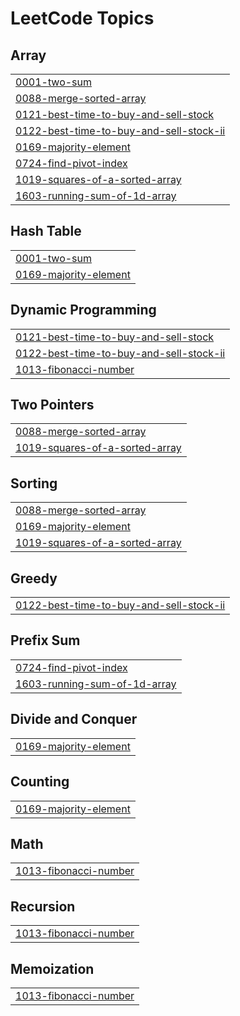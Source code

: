 

<!---LeetCode Topics Start-->
# LeetCode Topics
## Array
|  |
| ------- |
| [0001-two-sum](https://github.com/KhafiaAyyub/Practice-Problem/tree/master/0001-two-sum) |
| [0088-merge-sorted-array](https://github.com/KhafiaAyyub/Practice-Problem/tree/master/0088-merge-sorted-array) |
| [0121-best-time-to-buy-and-sell-stock](https://github.com/KhafiaAyyub/Practice-Problem/tree/master/0121-best-time-to-buy-and-sell-stock) |
| [0122-best-time-to-buy-and-sell-stock-ii](https://github.com/KhafiaAyyub/Practice-Problem/tree/master/0122-best-time-to-buy-and-sell-stock-ii) |
| [0169-majority-element](https://github.com/KhafiaAyyub/Practice-Problem/tree/master/0169-majority-element) |
| [0724-find-pivot-index](https://github.com/KhafiaAyyub/Practice-Problem/tree/master/0724-find-pivot-index) |
| [1019-squares-of-a-sorted-array](https://github.com/KhafiaAyyub/Practice-Problem/tree/master/1019-squares-of-a-sorted-array) |
| [1603-running-sum-of-1d-array](https://github.com/KhafiaAyyub/Practice-Problem/tree/master/1603-running-sum-of-1d-array) |
## Hash Table
|  |
| ------- |
| [0001-two-sum](https://github.com/KhafiaAyyub/Practice-Problem/tree/master/0001-two-sum) |
| [0169-majority-element](https://github.com/KhafiaAyyub/Practice-Problem/tree/master/0169-majority-element) |
## Dynamic Programming
|  |
| ------- |
| [0121-best-time-to-buy-and-sell-stock](https://github.com/KhafiaAyyub/Practice-Problem/tree/master/0121-best-time-to-buy-and-sell-stock) |
| [0122-best-time-to-buy-and-sell-stock-ii](https://github.com/KhafiaAyyub/Practice-Problem/tree/master/0122-best-time-to-buy-and-sell-stock-ii) |
| [1013-fibonacci-number](https://github.com/KhafiaAyyub/Practice-Problem/tree/master/1013-fibonacci-number) |
## Two Pointers
|  |
| ------- |
| [0088-merge-sorted-array](https://github.com/KhafiaAyyub/Practice-Problem/tree/master/0088-merge-sorted-array) |
| [1019-squares-of-a-sorted-array](https://github.com/KhafiaAyyub/Practice-Problem/tree/master/1019-squares-of-a-sorted-array) |
## Sorting
|  |
| ------- |
| [0088-merge-sorted-array](https://github.com/KhafiaAyyub/Practice-Problem/tree/master/0088-merge-sorted-array) |
| [0169-majority-element](https://github.com/KhafiaAyyub/Practice-Problem/tree/master/0169-majority-element) |
| [1019-squares-of-a-sorted-array](https://github.com/KhafiaAyyub/Practice-Problem/tree/master/1019-squares-of-a-sorted-array) |
## Greedy
|  |
| ------- |
| [0122-best-time-to-buy-and-sell-stock-ii](https://github.com/KhafiaAyyub/Practice-Problem/tree/master/0122-best-time-to-buy-and-sell-stock-ii) |
## Prefix Sum
|  |
| ------- |
| [0724-find-pivot-index](https://github.com/KhafiaAyyub/Practice-Problem/tree/master/0724-find-pivot-index) |
| [1603-running-sum-of-1d-array](https://github.com/KhafiaAyyub/Practice-Problem/tree/master/1603-running-sum-of-1d-array) |
## Divide and Conquer
|  |
| ------- |
| [0169-majority-element](https://github.com/KhafiaAyyub/Practice-Problem/tree/master/0169-majority-element) |
## Counting
|  |
| ------- |
| [0169-majority-element](https://github.com/KhafiaAyyub/Practice-Problem/tree/master/0169-majority-element) |
## Math
|  |
| ------- |
| [1013-fibonacci-number](https://github.com/KhafiaAyyub/Practice-Problem/tree/master/1013-fibonacci-number) |
## Recursion
|  |
| ------- |
| [1013-fibonacci-number](https://github.com/KhafiaAyyub/Practice-Problem/tree/master/1013-fibonacci-number) |
## Memoization
|  |
| ------- |
| [1013-fibonacci-number](https://github.com/KhafiaAyyub/Practice-Problem/tree/master/1013-fibonacci-number) |
<!---LeetCode Topics End-->

